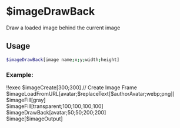 # $imageDrawBack

Draw a loaded image behind the current image

## Usage

```bash
$imageDrawBack[image name;x;y;width;height]
```

### Example:
<discord-messages>
          <discord-message :bot="false" role-color="#ffcc9a" author="Member">
        !!exec $imageCreate[300;300] // Create Image Frame<br>$imageLoadFromURL[avatar;$replaceText[$authorAvatar;webp;png]]<br>$imageFill[gray]<br>$imageFill[transparent;100;100;100;100]<br>$imageDrawBack[avatar;50;50;200;200]<br>$image[$imageOutput]<br><br>
          </discord-message>
          <discord-message :bot="true" role-color="#0099ff" author="Custom Command" avatar="https://media.discordapp.net/avatars/725721249652670555/781224f90c3b841ba5b40678e032f74a.webp">
            <discord-embed slot="embeds" image="https://i.imgur.com/r92gm8i.png">
            </discord-embed>
        </discord-message>
</discord-messages>